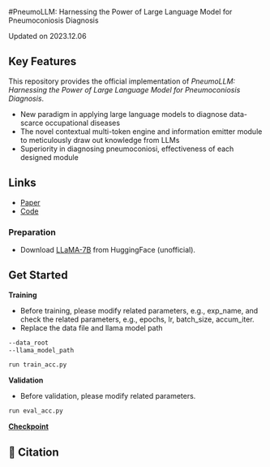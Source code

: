 #PneumoLLM: Harnessing the Power of Large Language Model for Pneumoconiosis Diagnosis

Updated on 2023.12.06


## Key Features

This repository provides the official implementation of *PneumoLLM: Harnessing the Power of Large Language Model for Pneumoconiosis Diagnosis*.

- New paradigm in applying large language models to diagnose data-scarce occupational diseases
- The novel contextual multi-token engine and information emitter module to meticulously draw out knowledge from LLMs
- Superiority in diagnosing pneumoconiosi, effectiveness of each designed module


## Links

- [Paper](https://arxiv.org/abs/2307.14901)
- [Code](https://github.com/CodeMonsterPHD/PneumoLLM/tree/main)


### Preparation
- Download [LLaMA-7B](https://huggingface.co/nyanko7/LLaMA-7B/tree/main) from HuggingFace (unofficial).

## Get Started

**Training**

- Before training, please modify related parameters, e.g., exp_name, and check the related parameters, e.g., epochs, lr, batch_size, accum_iter.
- Replace the data file and llama model path

```bash
--data_root
--llama_model_path
```

```bash
run train_acc.py
```

**Validation**

- Before validation, please modify related parameters.

```bash
run eval_acc.py
```

[**Checkpoint**](https://pan.baidu.com/s/1XitrJg0mKZsUxUOKxlLs7A?pwd=gym5)


## 📝 Citation


